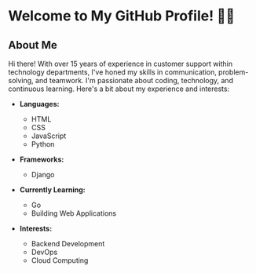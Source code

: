 # Welcome to My GitHub Profile! 👋🏾

## About Me

Hi there! With over 15 years of experience in customer support within technology departments, I've honed my skills in communication, problem-solving, and teamwork. I'm passionate about coding, technology, and continuous learning. Here's a bit about my experience and interests:

- **Languages:** 
  - HTML
  - CSS
  - JavaScript
  - Python

- **Frameworks:** 
  - Django

- **Currently Learning:** 
  - Go
  - Building Web Applications

- **Interests:** 
  - Backend Development
  - DevOps
  - Cloud Computing
